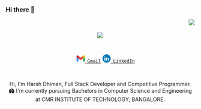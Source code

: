 
### Hi there 👋

<img align="right" src="https://visitor-badge.laobi.icu/badge?page_id=harsh725">

<h1 align="center">
  <a href="https://git.io/typing-svg">
    <img src="https://readme-typing-svg.herokuapp.com/?lines=Hello,+World!+👋;I+am+Harsh+Dhiman....;Nice+to+meet+you!&center=true&size=30">
  </a>
</h1>

<p align="center">
  <code>
    <a href="mailto:harsh.dhiman725@gmail.com" title="Gmail"><img width="22" src="https://github.com/harsh725/harsh725/blob/master/icons/Gmail.png"> Gmail</a></code>
    <code><a href="https://www.linkedin.com/in/harshdhiman725/" title="Gmail"><img width="22" src="https://github.com/harsh725/harsh725/blob/master/icons/LinkedIN.png"> LinkedIn</a></code>

</p>
<br />
<p align="center">
Hi, I'm Harsh Dhiman, Full Stack Developer and Competitive Programmer.
  <br>
  🏟 I'm currently pursuing Bachelors in Computer Science and Engineering at CMR INSTITUTE OF TECHNOLOGY, BANGALORE.
  <br>
</p>
